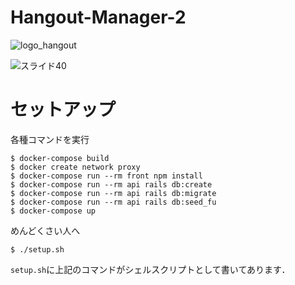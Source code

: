# Hangout-Manager-2

![logo_hangout](C:\Users\masashi\workspace\3_PRIVATE\hangout\logo_hangout.png)



![スライド40](C:\Users\masashi\OneDrive\デスクトップ\技育展v2\スライド40.JPG)



# セットアップ

各種コマンドを実行

```shell
$ docker-compose build
$ docker create network proxy
$ docker-compose run --rm front npm install
$ docker-compose run --rm api rails db:create
$ docker-compose run --rm api rails db:migrate
$ docker-compose run --rm api rails db:seed_fu
$ docker-compose up
```



めんどくさい人へ

```shell
$ ./setup.sh
```

`setup.sh`に上記のコマンドがシェルスクリプトとして書いてあります．